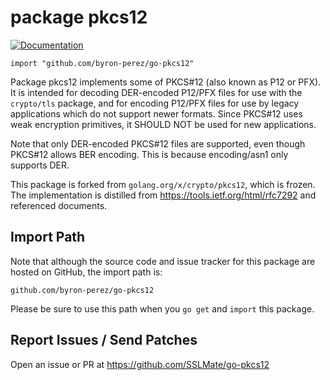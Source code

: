 # package pkcs12

[![Documentation](https://pkg.go.dev/badge/github.com/byron-perez/go-pkcs12)](https://pkg.go.dev/github.com/byron-perez/go-pkcs12)

    import "github.com/byron-perez/go-pkcs12" 

Package pkcs12 implements some of PKCS#12 (also known as P12 or PFX).
It is intended for decoding DER-encoded P12/PFX files for use with the `crypto/tls`
package, and for encoding P12/PFX files for use by legacy applications which
do not support newer formats.  Since PKCS#12 uses weak encryption
primitives, it SHOULD NOT be used for new applications.

Note that only DER-encoded PKCS#12 files are supported, even though PKCS#12
allows BER encoding.  This is because encoding/asn1 only supports DER.

This package is forked from `golang.org/x/crypto/pkcs12`, which is frozen.
The implementation is distilled from https://tools.ietf.org/html/rfc7292
and referenced documents.

## Import Path

Note that although the source code and issue tracker for this package are hosted
on GitHub, the import path is:

    github.com/byron-perez/go-pkcs12 

Please be sure to use this path when you `go get` and `import` this package.

## Report Issues / Send Patches

Open an issue or PR at https://github.com/SSLMate/go-pkcs12
